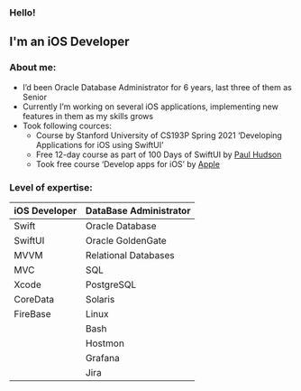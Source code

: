 ### Hello! 
I'm an iOS Developer 
---

### About me:
+ I’d been Oracle Database Administrator for 6 years, last three of them as Senior
+ Currently I’m working on several iOS applications, implementing new features in them as my skills grows
+ Took following cources: 
  + Course by Stanford University of CS193P Spring 2021 ‘Developing Applications for iOS using SwiftUI’
  + Free 12-day course as part of 100 Days of SwiftUI by [Paul Hudson](https://www.hackingwithswift.com)
  + Took free course ‘Develop apps for iOS’ by [Apple](https://developer.apple.com/tutorials/app-dev-training/ )

### Level of expertise:
| iOS Developer | DataBase Administrator | 
| --- | --- |
| Swift |  Oracle Database |
| SwiftUI | Oracle GoldenGate |
| MVVM  | Relational Databases |
| MVC | SQL |
| Xcode | PostgreSQL |
| CoreData | Solaris |
| FireBase | Linux |
|  | Bash |
|  | Hostmon |
|  | Grafana |
|  | Jira |
